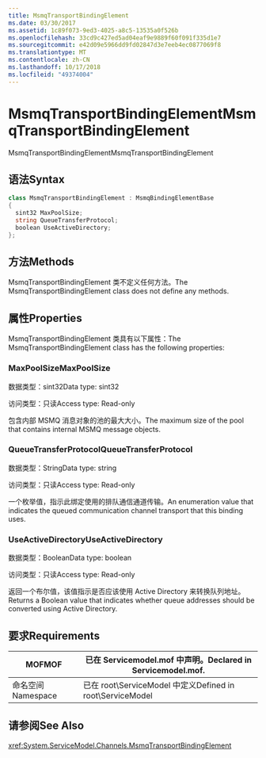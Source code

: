 ```yaml
---
title: MsmqTransportBindingElement
ms.date: 03/30/2017
ms.assetid: 1c89f073-9ed3-4025-a8c5-13535a0f526b
ms.openlocfilehash: 33cd9c427ed5ad04eaf9e9889f60f091f335d1e7
ms.sourcegitcommit: e42d09e5966dd9fd02847d3e7eeb4ec0877069f8
ms.translationtype: MT
ms.contentlocale: zh-CN
ms.lasthandoff: 10/17/2018
ms.locfileid: "49374004"
---
```

# <a name="msmqtransportbindingelement"></a><span data-ttu-id="d540a-102">MsmqTransportBindingElement</span><span class="sxs-lookup"><span data-stu-id="d540a-102">MsmqTransportBindingElement</span></span>
<span data-ttu-id="d540a-103">MsmqTransportBindingElement</span><span class="sxs-lookup"><span data-stu-id="d540a-103">MsmqTransportBindingElement</span></span>  
  
## <a name="syntax"></a><span data-ttu-id="d540a-104">语法</span><span class="sxs-lookup"><span data-stu-id="d540a-104">Syntax</span></span>  
  
```csharp
class MsmqTransportBindingElement : MsmqBindingElementBase  
{  
  sint32 MaxPoolSize;  
  string QueueTransferProtocol;  
  boolean UseActiveDirectory;  
};  
```  
  
## <a name="methods"></a><span data-ttu-id="d540a-105">方法</span><span class="sxs-lookup"><span data-stu-id="d540a-105">Methods</span></span>  
 <span data-ttu-id="d540a-106">MsmqTransportBindingElement 类不定义任何方法。</span><span class="sxs-lookup"><span data-stu-id="d540a-106">The MsmqTransportBindingElement class does not define any methods.</span></span>  
  
## <a name="properties"></a><span data-ttu-id="d540a-107">属性</span><span class="sxs-lookup"><span data-stu-id="d540a-107">Properties</span></span>  
 <span data-ttu-id="d540a-108">MsmqTransportBindingElement 类具有以下属性：</span><span class="sxs-lookup"><span data-stu-id="d540a-108">The MsmqTransportBindingElement class has the following properties:</span></span>  
  
### <a name="maxpoolsize"></a><span data-ttu-id="d540a-109">MaxPoolSize</span><span class="sxs-lookup"><span data-stu-id="d540a-109">MaxPoolSize</span></span>  
 <span data-ttu-id="d540a-110">数据类型：sint32</span><span class="sxs-lookup"><span data-stu-id="d540a-110">Data type: sint32</span></span>  
  
 <span data-ttu-id="d540a-111">访问类型：只读</span><span class="sxs-lookup"><span data-stu-id="d540a-111">Access type: Read-only</span></span>  
  
 <span data-ttu-id="d540a-112">包含内部 MSMQ 消息对象的池的最大大小。</span><span class="sxs-lookup"><span data-stu-id="d540a-112">The maximum size of the pool that contains internal MSMQ message objects.</span></span>  
  
### <a name="queuetransferprotocol"></a><span data-ttu-id="d540a-113">QueueTransferProtocol</span><span class="sxs-lookup"><span data-stu-id="d540a-113">QueueTransferProtocol</span></span>  
 <span data-ttu-id="d540a-114">数据类型：String</span><span class="sxs-lookup"><span data-stu-id="d540a-114">Data type: string</span></span>  
  
 <span data-ttu-id="d540a-115">访问类型：只读</span><span class="sxs-lookup"><span data-stu-id="d540a-115">Access type: Read-only</span></span>  
  
 <span data-ttu-id="d540a-116">一个枚举值，指示此绑定使用的排队通信通道传输。</span><span class="sxs-lookup"><span data-stu-id="d540a-116">An enumeration value that indicates the queued communication channel transport that this binding uses.</span></span>  
  
### <a name="useactivedirectory"></a><span data-ttu-id="d540a-117">UseActiveDirectory</span><span class="sxs-lookup"><span data-stu-id="d540a-117">UseActiveDirectory</span></span>  
 <span data-ttu-id="d540a-118">数据类型：Boolean</span><span class="sxs-lookup"><span data-stu-id="d540a-118">Data type: boolean</span></span>  
  
 <span data-ttu-id="d540a-119">访问类型：只读</span><span class="sxs-lookup"><span data-stu-id="d540a-119">Access type: Read-only</span></span>  
  
 <span data-ttu-id="d540a-120">返回一个布尔值，该值指示是否应该使用 Active Directory 来转换队列地址。</span><span class="sxs-lookup"><span data-stu-id="d540a-120">Returns a Boolean value that indicates whether queue addresses should be converted using Active Directory.</span></span>  
  
## <a name="requirements"></a><span data-ttu-id="d540a-121">要求</span><span class="sxs-lookup"><span data-stu-id="d540a-121">Requirements</span></span>  
  
|<span data-ttu-id="d540a-122">MOF</span><span class="sxs-lookup"><span data-stu-id="d540a-122">MOF</span></span>|<span data-ttu-id="d540a-123">已在 Servicemodel.mof 中声明。</span><span class="sxs-lookup"><span data-stu-id="d540a-123">Declared in Servicemodel.mof.</span></span>|  
|---------|-----------------------------------|  
|<span data-ttu-id="d540a-124">命名空间</span><span class="sxs-lookup"><span data-stu-id="d540a-124">Namespace</span></span>|<span data-ttu-id="d540a-125">已在 root\ServiceModel 中定义</span><span class="sxs-lookup"><span data-stu-id="d540a-125">Defined in root\ServiceModel</span></span>|  
  
## <a name="see-also"></a><span data-ttu-id="d540a-126">请参阅</span><span class="sxs-lookup"><span data-stu-id="d540a-126">See Also</span></span>  
 <xref:System.ServiceModel.Channels.MsmqTransportBindingElement>
